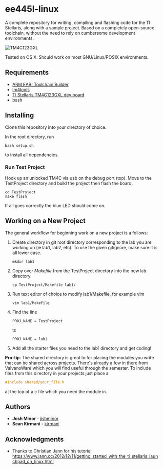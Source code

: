 # ee445l-linux

A complete repository for writing, compiling and flashing code for the TI Stellaris, along with a sample project. Based on a completely open-source toolchain, without the need to rely on cumbersome development environments.

![TM4C123GXL](https://media.licdn.com/mpr/mpr/AAEAAQAAAAAAAAUoAAAAJDEyNWNhMmY0LWMxZGQtNDBhNC1iYjM2LWE0OTQ5OWQ4ZDA2Ng.jpg)

Tested on OS X. Should work on most GNU/Linux/POSIX environments.

## Requirements

 - [ARM EABI Toolchain Builder](https://github.com/jsnyder/arm-eabi-toolchain)
 - [lm4tools](https://github.com/utzig/lm4tools)
 - [TI Stellaris TM4C123GXL dev board](http://www.ti.com/tool/EK-TM4C123GXL)
 - bash


## Installing

Clone this repository into your directory of choice.

In the root directory, run
```
bash setup.sh
```
to install all dependencies.

### Run Test Project

Hook up an unlocked TM4C via usb on the debug port (top).
Move to the TestProject directory and build the project then flash the board.
```
cd TestProject
make flash
```
If all goes correctly the blue LED should come on.

## Working on a New Project

The general workflow for beginning work on a new project is a follows:
1. Create directory in git root directory corresponding to the lab you are working on (ie lab1, lab2, etc). To use the given gitignore, make sure it is all lower case.
    ```
    mkdir lab1
    ```
2. Copy over _Makefile_ from the TestProject directory into the new lab directory.
    ```
    cp TestProject/Makefile lab1/
    ```
3. Run text editor of choice to modify lab1/Makefile, for example vim
    ```
    vim lab1/Makefile
    ```
4. Find the line
    ```
    PROJ_NAME = TestProject
    ```
    to
    ```
    PROJ_NAME = lab1
    ```
5. Add all the starter files you need to the lab1 directory and get coding!


**Pro-tip**: The shared directory is great to for placing the modules you write that can be shared across projects.
There's already a few in there from ValvanoWare which you will find useful through the semester.
To include files from this directory in your projects just place a
```c
#include shared/your_file.h
```
at the top of a c file which you need the module in.

## Authors

* **Josh Minor** - [jishminor](https://github.com/jishminor)
* **Sean Kirmani** - [kirmani](https://github.com/kirmani)

## Acknowledgments

* Thanks to Christian Jann for his tutorial https://www.jann.cc/2012/12/11/getting_started_with_the_ti_stellaris_launchpad_on_linux.html
